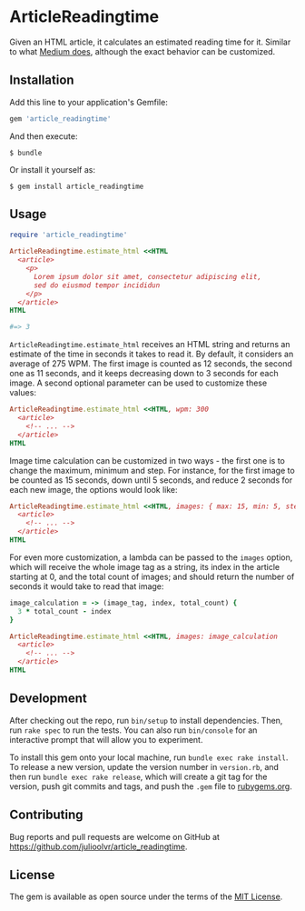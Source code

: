 # ArticleReadingtime

Given an HTML article, it calculates an estimated reading time for it. Similar to what [Medium does](https://help.medium.com/hc/en-us/articles/214991667-Read-time), although the exact behavior can be customized.

## Installation

Add this line to your application's Gemfile:

```ruby
gem 'article_readingtime'
```

And then execute:

    $ bundle

Or install it yourself as:

    $ gem install article_readingtime

## Usage

```ruby
require 'article_readingtime'

ArticleReadingtime.estimate_html <<HTML
  <article>
    <p>
      Lorem ipsum dolor sit amet, consectetur adipiscing elit,
      sed do eiusmod tempor incididun
    </p>
  </article>
HTML

#=> 3
```

`ArticleReadingtime.estimate_html` receives an HTML string and returns an estimate of the time in seconds it takes to read it. By default, it considers an average of 275 WPM. The first image is counted as 12 seconds, the second one as 11 seconds, and it keeps decreasing down to 3 seconds for each image. A second optional parameter can be used to customize these values:

```ruby
ArticleReadingtime.estimate_html <<HTML, wpm: 300
  <article>
    <!-- ... -->
  </article>
HTML
```

Image time calculation can be customized in two ways - the first one is to change the maximum, minimum and step. For instance, for the first image to be counted as 15 seconds, down until 5 seconds, and reduce 2 seconds for each new image, the options would look like:

```ruby
ArticleReadingtime.estimate_html <<HTML, images: { max: 15, min: 5, step: 2 }
  <article>
    <!-- ... -->
  </article>
HTML
```

For even more customization, a lambda can be passed to the `images` option, which will receive the whole image tag as a string, its index in the article starting at 0, and the total count of images; and should return the number of seconds it would take to read that image:

```ruby
image_calculation = -> (image_tag, index, total_count) {
  3 * total_count - index
}

ArticleReadingtime.estimate_html <<HTML, images: image_calculation
  <article>
    <!-- ... -->
  </article>
HTML
```

## Development

After checking out the repo, run `bin/setup` to install dependencies. Then, run `rake spec` to run the tests. You can also run `bin/console` for an interactive prompt that will allow you to experiment.

To install this gem onto your local machine, run `bundle exec rake install`. To release a new version, update the version number in `version.rb`, and then run `bundle exec rake release`, which will create a git tag for the version, push git commits and tags, and push the `.gem` file to [rubygems.org](https://rubygems.org).

## Contributing

Bug reports and pull requests are welcome on GitHub at https://github.com/julioolvr/article_readingtime.


## License

The gem is available as open source under the terms of the [MIT License](http://opensource.org/licenses/MIT).
